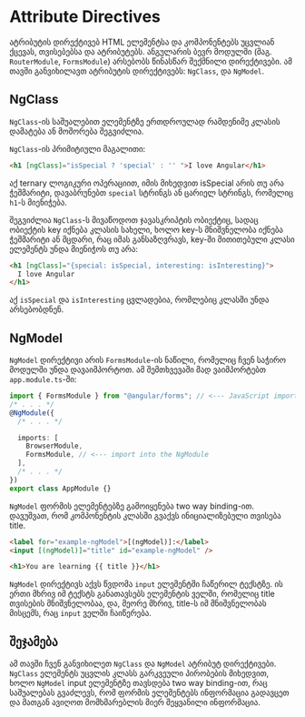 # Attribute Directives

ატრიბუტის დირექტივებ HTML ელემენტსა და კომპონენტებს უცვლიან ქცევას, თვისებებსა და ატრიბუტებს.
ანგულარის ბევრ მოდულში (მაგ. `RouterModule`, `FormsModule`) არსებობს წინასწარ შექმნილი დირექტივები.
ამ თავში განვიხილავთ ატრიბუტის დირექტივებს: `NgClass`, და `NgModel`.

## NgClass

`NgClass`-ის საშუალებით ელემენტზე ერთდროულად რამდენიმე კლასის დამატება ან მოშორება შეგვიძლია.

`NgClass`-ის პრიმიტიული მაგალითი:

```html
<h1 [ngClass]="isSpecial ? 'special' : '' ">I love Angular</h1>
```

აქ ternary ლოგიკური ოპერაციით, იმის მიხედვით isSpecial არის თუ არა ჭეშმარიტი,
დავაბრუნებთ `special` სტრინგს ან ცარიელ სტრინგს, რომელიც `h1`-ს მიენიჭება.

შეგვიძლია `NgClass`-ს მივაწოდოთ ჯავასკრიპტის ობიექტიც, სადაც ობიექტის key
იქნება კლასის სახელი, ხოლო key-ს მნიშვნელობა იქნება ჭეშმარიტი ან მცდარი,
რაც იმას განსაზღვრავს, key-ში მითითებული კლასი ელემენტს უნდა მიენიჭოს თუ არა:

```html
<h1 [ngClass]="{special: isSpecial, interesting: isInteresting}">
  I love Angular
</h1>
```

აქ `isSpecial` და `isInteresting` ცვლადებია, რომლებიც კლასში უნდა არსებობდნენ.

## NgModel

`NgModel` დირექტივი არის `FormsModule`-ის ნაწილი, რომელიც ჩვენ საჭირო მოდულში
უნდა დავაიმპორტოთ. ამ შემთხვევაში მად ვაიმპორტებთ `app.module.ts`-ში:

```ts
import { FormsModule } from "@angular/forms"; // <--- JavaScript import from Angular
/* . . . */
@NgModule({
  /* . . . */

  imports: [
    BrowserModule,
    FormsModule, // <--- import into the NgModule
  ],
  /* . . . */
})
export class AppModule {}
```

`NgModel` ფორმის ელემენტებზე გამოიყენება two way binding-ით.
დავუშვათ, რომ კომპონენტის კლასში გვაქვს ინიციალიზებული თვისება
title.

```html
<label for="example-ngModel">[(ngModel)]:</label>
<input [(ngModel)]="title" id="example-ngModel" />

<h1>You are learning {{ title }}</h1>
```

`NgModel` დირექტივს აქვს წვდომა `input` ელემენტში ჩაწერილ ტექსტზე.
ის ერთი მხრივ იმ ტექსტს განათავსებს ელემენტის ველში, რომელიც title
თვისების მნიშვნელობაა, და, მეორე მხრივ, title-ს იმ მნიშვნელობას
მისცემს, რაც `input` ველში ჩაიწერება.

## შეჯამება

ამ თავში ჩვენ განვიხილეთ `NgClass` და `NgModel` ატრიბუტ დირექტივები.
`NgClass` ელემენტს უცვლის კლასს გარკვეული პირობების მიხედვით, ხოლო
`NgModel` input ელემენტზე თავსდება two way binding-ით, რაც საშუალებას
გვაძლევს, რომ ფორმის ელემენტებს ინფორმაცია გადავცეთ და მათგან
ავიღოთ მომხმარებლის მიერ შეყვანილი ინფორმაცია.
